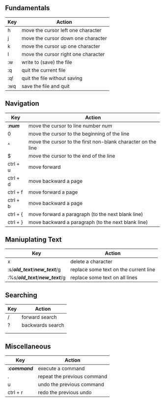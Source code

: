 ## Fundamentals
| Key | Action |
| --- | -------- |
| h | move the cursor left one character |
| j | move the cursor down one character |
| k | move the cursor up one character |
| l | move the cursor right one character |
| :w | write to (save) the file |
| :q | quit the current file |
| :q! | quit the file without saving |
| :wq | save the file and quit |

## Navigation
| Key | Action |
| --- | -------- |
| :_**num**_ | move the cursor to line number _num_ | 
| 0 | move the cursor to the beginning of the line |
| ^ | move the cursor to the first non-blank character on the line |
| $ | move the cursor to the end of the line |
| ctrl + u | move forward  |
| ctrl + d | move backward a page
| ctrl + f | move forward a page |
| ctrl + b | move backward a page |
| ctrl + { | move forward a paragraph (to the next blank line) |
| ctrl + } | move backward a paragraph (to the next blank line) |


## Maniuplating Text
| Key | Action |
| --- | ------ |
| x | delete a character |
| :s/_**old_text**_/_**new_text**_/g | replace some text on the current line |
| :%s/_**old_text**_/_**new_text**_/g | replace some text on all lines |

## Searching
| Key | Action |
| --- | -------- |
| / | forward search |
| ? | backwards search |
|  |  |
|  |  |

## Miscellaneous
| Key | Action |
| --- | ------ |
| :_**command**_ | execute a command |
| . | repeat the previous command |
| u | undo the previous command |
| ctrl + r | redo the previous undo |
